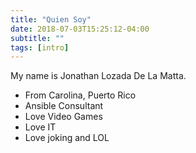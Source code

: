 ```yaml
---
title: "Quien Soy"
date: 2018-07-03T15:25:12-04:00
subtitle: ""
tags: [intro]
---
```


My name is Jonathan Lozada De La Matta.

* From Carolina, Puerto Rico
* Ansible Consultant
* Love Video Games
* Love IT
* Love joking and LOL

